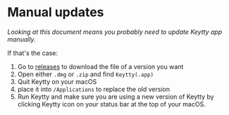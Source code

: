 # Manual updates

_Looking at this document means you probably need to update Keytty app manually._

If that's the case:

1. Go to [releases](https://github.com/keytty/shelter/releases) to download the file of a version you want
2. Open either `.dmg` or `.zip` and find `Keytty(.app)` 
3. Quit Keytty on your macOS
4. place it into `/Applications` to replace the old version
5. Run Keytty and make sure you are using a new version of Keytty by clicking Keytty icon on your status bar at the top of your macOS.
